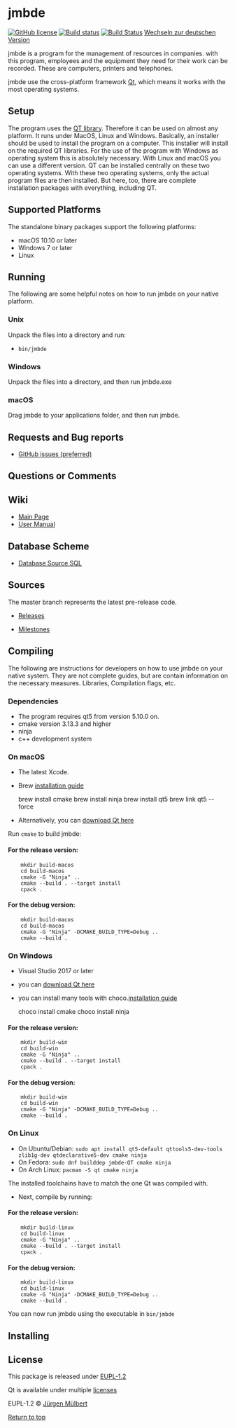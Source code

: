 # jmbde #

[![GitHub license](https://img.shields.io/badge/license-EUPL-blue.svg)](https://joinup.ec.europa.eu/page/eupl-text-11-12)
[![Build status](https://ci.appveyor.com/api/projects/status/mq9qt36e588dk7ui?svg=true)](https://ci.appveyor.com/project/jmuelbert/jmbde-qt)
[![Build Status](https://travis-ci.org/jmuelbert/jmbde-QT.svg?branch=master)](https://travis-ci.org/jmuelbert/jmbde-QT)
[Wechseln zur deutschen Version](README_DE.md)

jmbde is a program for the management of resources in companies. with this 
program, employees and the equipment they need for their work can be 
recorded. These are computers, printers and telephones.

jmbde use the cross-platform framework [Qt](http://www.qt.io/download-open-source/),
which means it works with the most operating systems.

## Setup ##

The program uses the [QT library](https://www.qt.io). Therefore it can be used
on almost any platform. It runs under MacOS, Linux and Windows. Basically, an
installer should be used to install the program on a computer. This installer
will install on the required QT libraries. For the use of the program with
Windows as operating system this is absolutely necessary.
With Linux and macOS you can use a different version.  QT can be installed
centrally on these two operating systems. With these two operating systems, only
the actual program files are then installed. But here, too, there are complete
installation packages with everything, including QT.

## Supported Platforms ##

The standalone binary packages support the following platforms:

- macOS 10.10 or later
- Windows 7 or later
- Linux

## Running ##

The following are some helpful notes on how to run jmbde on your native platform.

### Unix ###

Unpack the files into a directory and run:

- `bin/jmbde`

### Windows ###

Unpack the files into a directory, and then run jmbde.exe

### macOS ###

Drag jmbde to your applications folder, and then run jmbde.

## Requests and Bug reports ##

- [GitHub issues (preferred)](https://github.com/jmuelbert/jmbde-QT/issues)

## Questions or Comments ##

## Wiki ##

- [Main Page](https://github.com/jmuelbert/jmbde-QT/wiki)
- [User Manual](http://jmuelbert.github.io/jmbde-QT/)

## Database Scheme ##

- [Database Source SQL](docs/database-design.md)
  
## Sources ## 

The master branch represents the latest pre-release code.

- [Releases](https://github.com/jmuelbert/jmbde-QT/releases)

- [Milestones](https://github.com/jmuelbert/jmbde-QT/milestones)

## Compiling ##

The following are instructions for developers on how to use jmbde on your
native system. They are not complete guides, but are contain information
on the necessary measures. Libraries, Compilation flags, etc.

### Dependencies ###

- The program requires qt5 from version 5.10.0 on.
- cmake version 3.13.3 and higher
- ninja
- c++ development system

### On macOS ###

- The latest Xcode.
- Brew [installation guide](https://brew.sh)

    brew install cmake
    brew install ninja
    brew install qt5
    brew link qt5 --force

- Alternatively, you can [download Qt here](https://www.qt.io/download-qt-installer)

Run `cmake` to build jmbde:

#### For the release version: ####

        mkdir build-macos
        cd build-macos
        cmake -G "Ninja" .. 
        cmake --build . --target install
        cpack .

#### For the debug version: ####

        mkdir build-macos
        cd build-macos
        cmake -G "Ninja" -DCMAKE_BUILD_TYPE=Debug .. 
        cmake --build .         

### On Windows ###

- Visual Studio 2017 or later
- you can [download Qt here](https://www.qt.io/download-qt-installer)
- you can install many tools with choco.[installation guide](https://chocolatey.org/install#installing-chocolatey)

    choco install cmake
    choco install ninja
  
#### For the release version: ####

        mkdir build-win
        cd build-win
        cmake -G "Ninja" .. 
        cmake --build . --target install
        cpack .

#### For the debug version: ####
        mkdir build-win
        cd build-win
        cmake -G "Ninja" -DCMAKE_BUILD_TYPE=Debug .. 
        cmake --build .     

### On Linux ###

- On Ubuntu/Debian: `sudo apt install qt5-default qttools5-dev-tools zlib1g-dev qtdeclarative5-dev cmake ninja`
- On Fedora: `sudo dnf builddep jmbde-QT cmake ninja`
- On Arch Linux: `pacman -S qt cmake ninja`

The installed toolchains have to match the one Qt was compiled with.

- Next, compile by running:

#### For the release version: ####

        mkdir build-linux
        cd build-linux
        cmake -G "Ninja" .. 
        cmake --build . --target install
        cpack .

#### For the debug version: ####

        mkdir build-linux
        cd build-linux
        cmake -G "Ninja" -DCMAKE_BUILD_TYPE=Debug .. 
        cmake --build .

You can now run jmbde using the executable in `bin/jmbde`

## Installing ##

## License ##

This package is released under [EUPL-1.2](https://joinup.ec.europa.eu/page/eupl-text-11-12)

Qt is available under multiple [licenses](https://www.qt.io/licensing/)

EUPL-1.2 © [Jürgen Mülbert](https:/github.com/jmuelbert/jmbde-QT)

[Return to top](#top)
